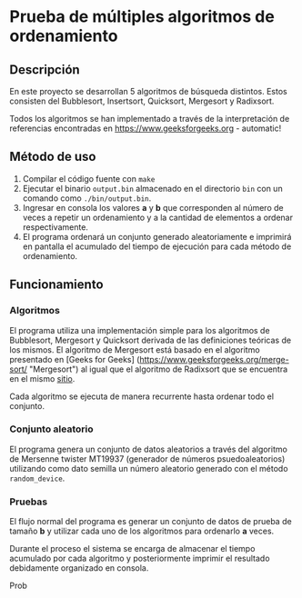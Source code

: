 # Prueba de múltiples algoritmos de ordenamiento
## Descripción
En este proyecto se desarrollan 5 algoritmos de búsqueda distintos. Estos consisten del Bubblesort, Insertsort, Quicksort, Mergesort y Radixsort.

Todos los algoritmos se han implementado a través de la interpretación de referencias encontradas en https://www.geeksforgeeks.org - automatic!

## Método de uso
1. Compilar el código fuente con `make`
2. Ejecutar el binario `output.bin` almacenado en el directorio `bin` con un comando como `./bin/output.bin`.
3. Ingresar en consola los valores **a** y **b** que corresponden al número de veces a repetir un ordenamiento y a la cantidad de elementos a ordenar respectivamente.
4. El programa ordenará un conjunto generado aleatoriamente e imprimirá en pantalla el acumulado del tiempo de ejecución para cada método de ordenamiento.

## Funcionamiento
### Algoritmos
El programa utiliza una implementación simple para los algoritmos de Bubblesort, Mergesort y Quicksort derivada de las definiciones teóricas de los mismos.
El algoritmo de Mergesort está basado en el algoritmo presentado en [Geeks for Geeks] (https://www.geeksforgeeks.org/merge-sort/ "Mergesort") al igual que el algoritmo de Radixsort que se encuentra en el mismo [sitio](https://www.geeksforgeeks.org/radix-sort/ "Radixsort").

Cada algoritmo se ejecuta de manera recurrente hasta ordenar todo el conjunto.

### Conjunto aleatorio
El programa genera un conjunto de datos aleatorios a través del algoritmo de Mersenne twister MT19937 (generador de números psuedoaleatorios) utilizando como dato semilla un número aleatorio generado con el método `random_device`.

### Pruebas
El flujo normal del programa es generar un conjunto de datos de prueba de tamaño **b** y utilizar cada uno de los algoritmos para ordenarlo **a** veces. 

Durante el proceso el sistema se encarga de almacenar el tiempo acumulado por cada algoritmo y posteriormente imprimir el resultado debidamente organizado en consola.

Prob